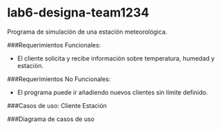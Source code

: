 # lab6-designa-team1234
Programa de simulación de una estación meteorológica.

###Requerimientos Funcionales:
- El cliente solicita y recibe información sobre temperatura, humedad y estación.

###Requerimientos No Funcionales:
- El programa puede ir añadiendo nuevos clientes sin límite definido.  

###Casos de uso:
Cliente
Estación

###Diagrama de casos de uso






